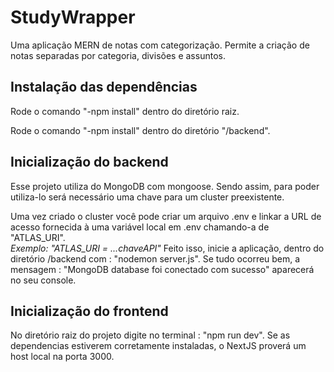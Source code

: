 # StudyWrapper
Uma aplicação MERN de notas com categorização. Permite a criação de notas separadas por categoria, divisões e assuntos.
</br>
<h2>Instalação das dependências</h2>
<p>Rode o comando "-npm install" dentro do diretório raiz.</p>
<p>Rode o comando "-npm install" dentro do diretório "/backend".</p>

<h2>Inicialização do backend</h2>
<p>
Esse projeto utiliza do MongoDB com mongoose. Sendo assim, para poder utiliza-lo será necessário uma chave para um cluster preexistente. 

Uma vez criado o cluster você pode criar um arquivo .env e linkar a URL de acesso fornecida à uma variável local em .env chamando-a de "ATLAS_URI".  
*Exemplo: "ATLAS_URI = ...chaveAPI"* 
Feito isso, inicie a aplicação, dentro do diretório /backend com : "nodemon server.js".
  Se tudo ocorreu bem, a mensagem : "MongoDB database foi conectado com sucesso" aparecerá no seu console.
  </p>
 <h2>Inicialização do frontend</h2>
  <p>No diretório raiz do projeto digite no terminal : "npm run dev". Se as dependencias estiverem corretamente instaladas, o NextJS proverá um host local na porta 3000.</p>
